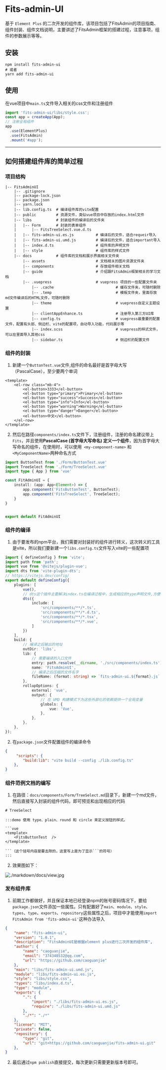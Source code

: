 # Fits-admin-UI

基于 `Element Plus` 的二次开发的组件库，该项目包括了FitsAdmin的项目指南、组件封装、组件文档说明，主要讲述了FitsAdmin框架的搭建过程，注意事项，组件的参数展示等等。


## 安装

```shell
npm install fits-admin-ui
# 或者
yarn add fits-admin-ui
```

## 使用
在vue项目中`main.ts`文件导入相关的css文件和注册组件

```ts
import 'fits-admin-ui/libs/style.css';
const app = createApp(App);
// 注册全局组件
app
  .use(ElementPlus)
  .use(FitsAdmin)
  .mount('#app');
```

------

## 如何搭建组件库的简单过程

### 项目结构
```
|-- FitsAdminUI
    |-- .gitignore
    |-- package-lock.json
    |-- package.json
    |-- yarn.lock
    |-- lib.config.ts  # 编译组件库的vite配置
    |-- public         # 资源文件，类似vue项目中存放的index.html文件
    |-- libs           # 封装组件的编译后的文件夹
    |   |-- Form       # 封装的表单组件
    |       |-- FitsTreeSelect.vue.d.ts
    |   |-- fits-admin-ui.es.js          # 编译后的文件，适合requeir导入
    |   |-- fits-admin-ui.umd.js         # 编译后的文件，适合important导入
    |   |-- index.d.ts                   # 组件库的声明文件
    |   |-- style                        # 组件库的样式文件
    |-- docs           # 组件库的文档和展示界面相关文件夹
        |-- assets                       # 文档相关的图片资源文件夹
        |-- components                   # 存放组件相关文档
        |-- guide                        # 介绍跟FitsAdmin框架相关的学习文档
        |-- .vuepress                    # vuepress 项目的一些配置文件夹
            |-- .cache                            # 缓存文件夹，可随时删除
            |-- .temp                             # 模板文件夹，里面存放md文件编译后的HTML文件，可随时删除
            |-- theme                             # vuepress自定义主题设置
            |-- clientAppEnhance.ts               # 注册导入第三方UI库
            |-- config.ts                         # vuepress最重要的配置文件，配置有头部、侧边栏、vite的配置项，自动导入功能，代码展示等
            |-- index.scss                        # vuepress的样式文件，可以在里面导入其他css
            |-- sidebar.ts                        # 侧边栏的配置文件 
```

### 组件的封装

1. 新建一个`ButtonTest.vue`文件,组件的命名最好是首字母大写（PascalCase），至少要两个单词

```vue
<template>
    <el-row class="mb-4">
        <el-button>3333</el-button>
        <el-button type="primary">Primary</el-button>
        <el-button type="success">Success</el-button>
        <el-button type="info">Info</el-button>
        <el-button type="warning">Warning</el-button>
        <el-button type="danger">Danger</el-button>
        <el-button>中文</el-button>
    </el-row>
</template>
```


2. 然后在路径`components/index.ts`文件下，注册组件，注册的命名建议带上`Fits`，并且使用**PascalCase (首字母大写命名) 定义一个组件**，因为首字母大写命名的组件，在使用时，可以使用` <my-component-name>` 和 `<MyComponentName>`两种命名方式

```ts
import ButtonTest from './Form/ButtonTest.vue'
import TreeSelect from './Form/TreeSelect.vue'
import type { App } from 'vue'

const FitAdminUI = {
    install: (app: App<Element>) => {
        app.component('FitsButtonTest', ButtonTest);
        app.component('FitsTreeSelect', TreeSelect);
    }
}


export default FitAdminUI
```

### 组件的编译
1. 由于要发布的npm平台，我们需要对封装好的组件进行转义，这次转义的工具是vite，所以我们要新建一个`libs.config.ts`文件写入vite的一些配置项

```ts
import { defineConfig } from 'vite';
import path from 'path';
import vue from '@vitejs/plugin-vue';
import dts from 'vite-plugin-dts';
// https://vitejs.dev/config/
export default defineConfig({
    plugins: [
        vue(),
        // dts这个插件主要解决index.ts在编译过程中，生成相应的type声明文件,方便ts去使用，保证不会包类型错误
        dts({
            include: [
                'src/components/**/*.ts',
                'src/components/**/*.d.ts',
                'src/components/**/*.tsx',
                'src/components/**/*.vue',
            ]
        })
    ],
    build: {
        // 编译之后输出的地址
        outDir: 'libs',
        lib: {
            // 需要编译的入口文件
            entry: path.resolve(__dirname, './src/components/index.ts'),
            name: 'FitsAdminUI',
            // 编译之后压缩的文件名字
            fileName: (format: string) => `fits-admin-ui.${format}.js`,
        },
        rollupOptions: {
            external: 'vue',
            output: {
                // 在 UMD 构建模式下为这些外部化的依赖提供一个全局变量
                globals: {
                    vue: 'Vue',
                },
            },
        },
    },
});

```

2. 在`package.json`文件配置组件的编译命令

```json
{   
     "scripts": {
        "build:lib": "vite build --config ./lib.config.ts"
    },
}
```

### 组件范例文档的编写

1. 在路径：`docs/components/Form/TreeSelect.md`目录下，新建一个md文件，然后直接写入封装的组件代码，即可预览和出现相应的代码

```
# TreeSelect

:::demo 使用 type、plain、round 和 circle 来定义按钮的样式。

```vue
<template>
    <FitsButtonTest  />
</template>

```（这个括号内容是要去除的，这里写上是为了显示```的符号）
:::

```

2. 效果图如下：

![./markdown/docs/view.jpg](https://github.com/caoguanjie/fitsadmin/tree/master/libs/assets/view.jpg)


### 发布组件库
1. 前期工作都做好，并且保证本地已经登录npm的账号密码情况下，要给`package.json`文件添加一些属性。只有配置好了`main`、`module`、`style`、`types`、`type`、`exports`、`repository`这些属性之后，项目中才能使用`import FitsAdmin from 'fits-admin-ui'`这种办法导入

```json
{
    "name": "fits-admin-ui",
    "version": "1.0.1",
    "description": "FitsAdminUI是根据element plus进行二次开发的组件库",
    "author": {
        "name": "caoguanjie",
        "email": "374348532@qq.com",
        "url": "https://github.com/caoguanjie"
    },
    "main": "libs/fits-admin-ui.umd.js",
    "module": "libs/fits-admin-ui.es.js",
    "style": "libs/style.css",
    "types": "libs/index.d.ts",
    "type": "module",
    "exports": {
        ".": {
            "import": "./libs/fits-admin-ui.es.js",
            "require": "./libs/fits-admin-ui.umd.js"
        },
        "./*": "./*"
    },
    "license": "MIT",
    "private": false,
    "repository": {
        "type": "git",
        "url": "git+https://github.com/caoguanjie/fits-admin-ui.git"
    },
}
```

2. 最后通过`npm publish`直接提交，每次更新只需要更新版本号即可。